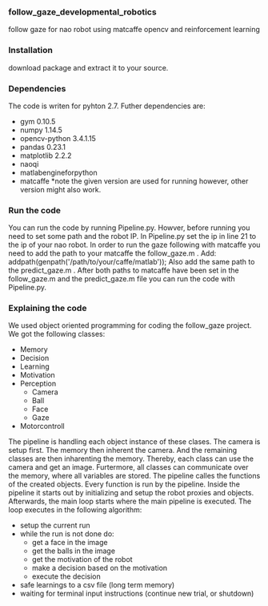### follow_gaze_developmental_robotics
follow gaze for nao robot using matcaffe opencv and reinforcement learning


### Installation
download package and extract it to your source. 

### Dependencies
The code is writen for pyhton 2.7. Futher dependencies are:
- gym 0.10.5
- numpy 1.14.5
- opencv-python 3.4.1.15
- pandas 0.23.1
- matplotlib 2.2.2
- naoqi
- matlabengineforpython 
- matcaffe
*note the given version are used for running however, other version might also work.

### Run the code
You can run the code by running Pipeline.py. Howver, before running you need to set some path and the robot IP.
In Pipeline.py set the ip in line 21 to the ip of your nao robot. 
In order to run the gaze following with matcaffe you need to add the path to your matcaffe the follow_gaze.m .
Add: addpath(genpath('/path/to/your/caffe/matlab'));
Also add the same path to the predict_gaze.m .
After both paths to matcaffe have been set in the follow_gaze.m and the predict_gaze.m file you can run the
code with Pipeline.py.  

### Explaining the code
We used object oriented programming for coding the follow_gaze project. We got the following classes:
- Memory
- Decision
- Learning
- Motivation
- Perception
  - Camera
  - Ball
  - Face
  - Gaze
- Motorcontroll

The pipeline is handling each object instance of these clases. The camera is setup first. 
The memory then inherent the camera. And the remaining classes are then inharenting the memory. Thereby, each class can use the camera and get an image. Furtermore, all classes can communicate over the memory, where all variables are stored. The pipeline calles the functions of the created objects. Every function is run by the pipeline. Inside the pipeline it starts out by initializing and setup the robot proxies and objects. Afterwards, the main loop starts where the main pipeline is executed. The loop executes in the following algorithm:
- setup the current run
- while the run is not done do:
  - get a face in the image
  - get the balls in the image
  - get the motivation of the robot
  - make a decision based on the motivation
  - execute the decision
- safe learnings to a csv file (long term memory)
- waiting for terminal input instructions (continue new trial, or shutdown)


